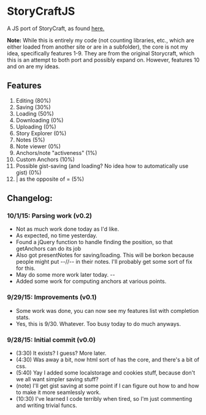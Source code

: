 # StoryCraftJS
A JS port of StoryCraft, as found
[here.](https://www.reddit.com/r/writing/comments/3mhd3s/storycraft_a_simple_story_writing_software_ive/)

**Note:** While this is entirely my code (not counting libraries, etc., which are either loaded from another site
or are in a subfolder), 
the core is not my idea, specifically features 1-9. They are from the original Storycraft, which this is an attempt to
both port and possibly expand on.
However, features 10 and on are my ideas.

## Features

1. Editing (80%)
2. Saving (30%)
3. Loading (50%)
4. Downloading (0%)
5. Uploading (0%)
6. Story Explorer (0%)
7. Notes (5%)
8. Note viewer (0%)
9. Anchors/note "activeness" (1%)
10. Custom Anchors (10%)
11. Possible gist-saving (and loading? No idea how to automatically use gist) (0%)
12. | as the opposite of = (5%)

## Changelog:

### 10/1/15: Parsing work (v0.2)
- Not as much work done today as I'd like.
- As expected, no time yesterday.
- Found a jQuery function to handle finding the position, so that getAnchors can do its job
- Also got presentNotes for saving/loading. This will be borkon because people might put --//-- in their notes. I'll
probably get some sort of fix for this.
- May do some more work later today. --
- Added some work for computing anchors at various points.

### 9/29/15: Improvements (v0.1)
- Some work was done, you can now see my features list with completion stats.
- Yes, this is 9/30. Whatever. Too busy today to do much anyways.

### 9/28/15: Initial commit (v0.0)

- (3:30) It exists? I guess? More later.
- (4:30) Was away a bit, now html sort of has the core, and there's a bit of css.
- (5:40) Yay I added some localstorage and cookies stuff, because don't we all want simpler saving stuff?
- (note) I'll get gist saving at some point if I can figure out how to and how to make it more seamlessly work.
- (10:30) I've learned I code terribly when tired, so I'm just commenting and writing trivial funcs.
